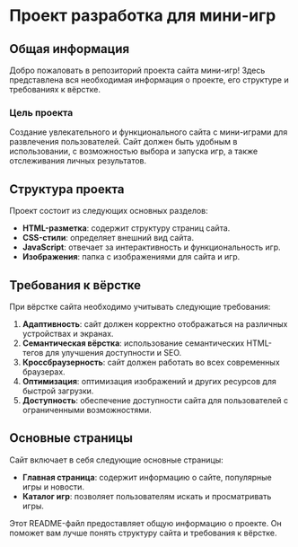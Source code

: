 # Проект разработка для мини-игр

## Общая информация

Добро пожаловать в репозиторий проекта сайта мини-игр! Здесь представлена вся необходимая информация о проекте, его структуре и требованиях к вёрстке.

### Цель проекта

Создание увлекательного и функционального сайта с мини-играми для развлечения пользователей. Сайт должен быть удобным в использовании, с возможностью выбора и запуска игр, а также отслеживания личных результатов.

## Структура проекта

Проект состоит из следующих основных разделов:

- **HTML-разметка**: содержит структуру страниц сайта.
- **CSS-стили**: определяет внешний вид сайта.
- **JavaScript**: отвечает за интерактивность и функциональность игр.
- **Изображения**: папка с изображениями для сайта и игр.

## Требования к вёрстке

При вёрстке сайта необходимо учитывать следующие требования:

1. **Адаптивность**: сайт должен корректно отображаться на различных устройствах и экранах.
2. **Семантическая вёрстка**: использование семантических HTML-тегов для улучшения доступности и SEO.
3. **Кроссбраузерность**: сайт должен работать во всех современных браузерах.
4. **Оптимизация**: оптимизация изображений и других ресурсов для быстрой загрузки.
5. **Доступность**: обеспечение доступности сайта для пользователей с ограниченными возможностями.

## Основные страницы

Сайт включает в себя следующие основные страницы:

- **Главная страница**: содержит информацию о сайте, популярные игры и новости.
- **Каталог игр**: позволяет пользователям искать и просматривать игры.

Этот README-файл предоставляет общую информацию о проекте. Он поможет вам лучше понять структуру сайта и требования к вёрстке.
